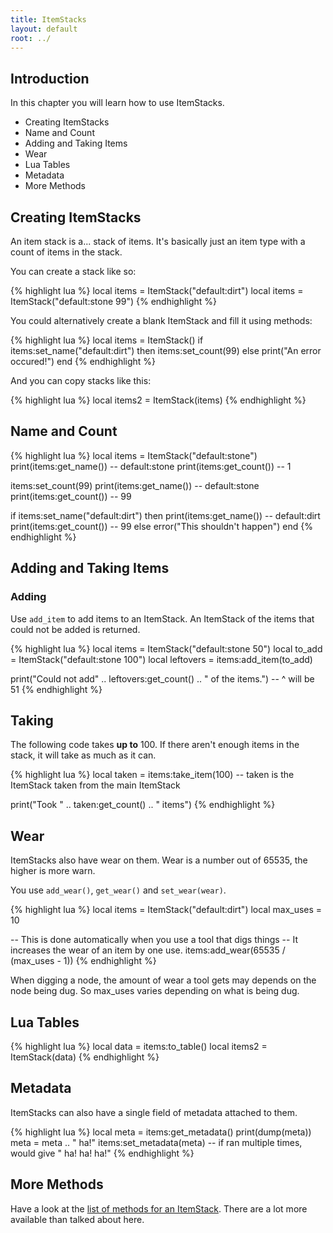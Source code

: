 ```yaml
---
title: ItemStacks
layout: default
root: ../
---
```


## Introduction

In this chapter you will learn how to use ItemStacks.

* Creating ItemStacks
* Name and Count
* Adding and Taking Items
* Wear
* Lua Tables
* Metadata
* More Methods

## Creating ItemStacks

An item stack is a... stack of items. It's basically just an item type with
a count of items in the stack.

You can create a stack like so:

{% highlight lua %}
local items = ItemStack("default:dirt")
local items = ItemStack("default:stone 99")
{% endhighlight %}

You could alternatively create a blank ItemStack and fill it using methods:

{% highlight lua %}
local items = ItemStack()
if items:set_name("default:dirt") then
	items:set_count(99)
else
	print("An error occured!")
end
{% endhighlight %}

And you can copy stacks like this:

{% highlight lua %}
local items2 = ItemStack(items)
{% endhighlight %}

## Name and Count

{% highlight lua %}
local items = ItemStack("default:stone")
print(items:get_name()) -- default:stone
print(items:get_count()) -- 1

items:set_count(99)
print(items:get_name()) -- default:stone
print(items:get_count()) -- 99

if items:set_name("default:dirt") then
	print(items:get_name()) -- default:dirt
	print(items:get_count()) -- 99
else
	error("This shouldn't happen")
end
{% endhighlight %}

## Adding and Taking Items

### Adding

Use `add_item` to add items to an ItemStack.
An ItemStack of the items that could not be added is returned.

{% highlight lua %}
local items = ItemStack("default:stone 50")
local to_add = ItemStack("default:stone 100")
local leftovers = items:add_item(to_add)

print("Could not add" .. leftovers:get_count() .. " of the items.")
-- ^ will be 51
{% endhighlight %}

## Taking

The following code takes **up to** 100.
If there aren't enough items in the stack, it will take as much as it can.

{% highlight lua %}
local taken = items:take_item(100)
-- taken is the ItemStack taken from the main ItemStack

print("Took " .. taken:get_count() .. " items")
{% endhighlight %}

## Wear

ItemStacks also have wear on them. Wear is a number out of 65535, the higher is
more warn.

You use `add_wear()`, `get_wear()` and `set_wear(wear)`.

{% highlight lua %}
local items = ItemStack("default:dirt")
local max_uses = 10

-- This is done automatically when you use a tool that digs things
-- It increases the wear of an item by one use.
items:add_wear(65535 / (max_uses - 1))
{% endhighlight %}

When digging a node, the amount of wear a tool gets may depends on the node
being dug. So max_uses varies depending on what is being dug.

## Lua Tables

{% highlight lua %}
local data = items:to_table()
local items2 = ItemStack(data)
{% endhighlight %}

## Metadata

ItemStacks can also have a single field of metadata attached to
them.

{% highlight lua %}
local meta = items:get_metadata()
print(dump(meta))
meta = meta .. " ha!"
items:set_metadata(meta)
-- if ran multiple times, would give " ha! ha! ha!"
{% endhighlight %}

## More Methods

Have a look at the
[list of methods for an ItemStack](http://rubenwardy.com/minetest_modding_book/lua_api.html#methods_5).
There are a lot more available than talked about here.
